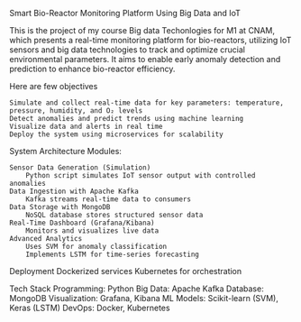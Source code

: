 Smart Bio-Reactor Monitoring Platform Using Big Data and IoT

  This is the project of my course Big data Techonlogies for M1 at CNAM, which presents a real-time monitoring platform for bio-reactors, utilizing IoT sensors and big data technologies to track and optimize crucial environmental parameters. It aims to enable early anomaly detection and prediction to enhance bio-reactor efficiency.

 Here are few objectives

    Simulate and collect real-time data for key parameters: temperature, pressure, humidity, and O₂ levels
    Detect anomalies and predict trends using machine learning
    Visualize data and alerts in real time
    Deploy the system using microservices for scalability

  System Architecture Modules:

    Sensor Data Generation (Simulation)
        Python script simulates IoT sensor output with controlled anomalies
    Data Ingestion with Apache Kafka
        Kafka streams real-time data to consumers
    Data Storage with MongoDB
        NoSQL database stores structured sensor data
    Real-Time Dashboard (Grafana/Kibana)
        Monitors and visualizes live data
    Advanced Analytics
        Uses SVM for anomaly classification
        Implements LSTM for time-series forecasting

  Deployment
        Dockerized services
        Kubernetes for orchestration

  Tech Stack
    Programming: Python
    Big Data: Apache Kafka
    Database: MongoDB
    Visualization: Grafana, Kibana
    ML Models: Scikit-learn (SVM), Keras (LSTM)
    DevOps: Docker, Kubernetes
